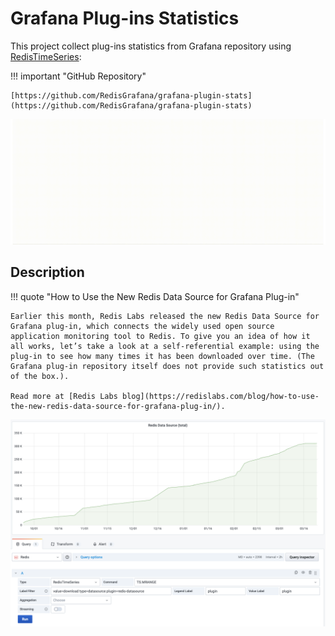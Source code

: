 # Grafana Plug-ins Statistics

This project collect plug-ins statistics from Grafana repository using [RedisTimeSeries](https://oss.redislabs.com/redistimeseries/):

!!! important "GitHub Repository"

    [https://github.com/RedisGrafana/grafana-plugin-stats](https://github.com/RedisGrafana/grafana-plugin-stats)

![How many times Redis Data Source for Grafana was downloaded?](../images/projects/redis-grafana-stats.gif)

## Description

!!! quote "How to Use the New Redis Data Source for Grafana Plug-in"

    Earlier this month, Redis Labs released the new Redis Data Source for Grafana plug-in, which connects the widely used open source application monitoring tool to Redis. To give you an idea of how it all works, let’s take a look at a self-referential example: using the plug-in to see how many times it has been downloaded over time. (The Grafana plug-in repository itself does not provide such statistics out of the box.).

    Read more at [Redis Labs blog](https://redislabs.com/blog/how-to-use-the-new-redis-data-source-for-grafana-plug-in/).

![Stats](https://raw.githubusercontent.com/RedisGrafana/grafana-plugin-stats/master/images/redis-datasource-stats.png)
